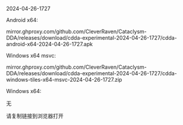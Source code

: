 2024-04-26-1727

Android x64:

mirror.ghproxy.com/github.com/CleverRaven/Cataclysm-DDA/releases/download/cdda-experimental-2024-04-26-1727/cdda-android-x64-2024-04-26-1727.apk

Windows x64 msvc:

mirror.ghproxy.com/github.com/CleverRaven/Cataclysm-DDA/releases/download/cdda-experimental-2024-04-26-1727/cdda-windows-tiles-x64-msvc-2024-04-26-1727.zip

Windows x64:

无

请复制链接到浏览器打开

